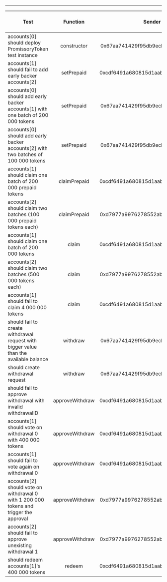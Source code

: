 -------------------------------------
| Test   | Function |     Sender Address    | Test Time (ms) | Status | Txn Hash |
|-----|:-------:|:-------:| ------:|------:| :------ |
|accounts[0] should deploy PromissoryToken test instance | constructor | 0x67aa741429f95db9ecb7b9e3a7810f13fa17efed | 29491 | passed | [0x5052e86cb937e7665b0b7f23a5f9842ed2fdf0b909569327198d7d724de275c7](https://testnet.etherscan.io/tx/0x5052e86cb937e7665b0b7f23a5f9842ed2fdf0b909569327198d7d724de275c7)|
|accounts[1] should fail to add early backer accounts[2] | setPrepaid | 0xcdf6491a680815d1aabad51e58fc403651f4bb60 | 25044 | passed | [0x2ebae71af0e0867eb6e0bf27c1cbe9b9c971766cecf005ef39cd03fb94bbe6ac](https://testnet.etherscan.io/tx/0x2ebae71af0e0867eb6e0bf27c1cbe9b9c971766cecf005ef39cd03fb94bbe6ac)|
|accounts[0] should add early backer accounts[1] with one batch of 200 000 tokens | setPrepaid | 0x67aa741429f95db9ecb7b9e3a7810f13fa17efed | 133121 | passed | [0x4505640b7a602ebc00446f93c8f6f8da5e9fef82d92aca5f52eed1485a8e55d3](https://testnet.etherscan.io/tx/0x4505640b7a602ebc00446f93c8f6f8da5e9fef82d92aca5f52eed1485a8e55d3)|
|accounts[0] should add early backer accounts[2] with two batches of 100 000 tokens  | setPrepaid | 0x67aa741429f95db9ecb7b9e3a7810f13fa17efed | 41371 | passed | [0x105d3f0eea5b09f974e6b6d21b9f92fb3088ceab68c49af0c7c3815ce63afd4f](https://testnet.etherscan.io/tx/0x105d3f0eea5b09f974e6b6d21b9f92fb3088ceab68c49af0c7c3815ce63afd4f), [0xb6caf1858e550c9184c5265c5a1410eb67912310fc0e026b1320bd958aabd555](https://testnet.etherscan.io/tx/0xb6caf1858e550c9184c5265c5a1410eb67912310fc0e026b1320bd958aabd555)|
|accounts[1] should claim one batch of 200 000 prepaid tokens | claimPrepaid | 0xcdf6491a680815d1aabad51e58fc403651f4bb60 | 83613 | passed | [0xeb0929995b4ab9affefe741a15bb308370ef19a61d306a7277732db3b9e596b7](https://testnet.etherscan.io/tx/0xeb0929995b4ab9affefe741a15bb308370ef19a61d306a7277732db3b9e596b7)|
|accounts[2] should claim two batches (100 000 prepaid tokens each) | claimPrepaid | 0xd7977a9976278552abd5fcea6fa013d2bfdb4b5a | 155565 | passed | [0xf9ec1c8ff817ec43ed819711e4ced1ed2773c366d5d7e529a186a50405ca7960](https://testnet.etherscan.io/tx/0xf9ec1c8ff817ec43ed819711e4ced1ed2773c366d5d7e529a186a50405ca7960), [0x8fb780ae55c6cb619d023ec08246135b095fc9381b4e3b1f4d836c3121733074](https://testnet.etherscan.io/tx/0x8fb780ae55c6cb619d023ec08246135b095fc9381b4e3b1f4d836c3121733074)|
|accounts[1] should claim one batch of 200 000 tokens | claim | 0xcdf6491a680815d1aabad51e58fc403651f4bb60 | 76058 | passed | [0xdf96d7b115083c9ef9348b88b8b19441862be247a640b1fb0f3c3d81b179e308](https://testnet.etherscan.io/tx/0xdf96d7b115083c9ef9348b88b8b19441862be247a640b1fb0f3c3d81b179e308)|
|accounts[2] should claim two batches (500 000 tokens each) | claim | 0xd7977a9976278552abd5fcea6fa013d2bfdb4b5a | 87049 | passed | [0xecaa73c6a96414d4b28a20bd818dc67cfc0e7584f551b38c7c5650b631c805d1](https://testnet.etherscan.io/tx/0xecaa73c6a96414d4b28a20bd818dc67cfc0e7584f551b38c7c5650b631c805d1), [0xc41cd31e6a089dfdad2b496f915e65afa1b85435757862fb72688c83a91ccdc8](https://testnet.etherscan.io/tx/0xc41cd31e6a089dfdad2b496f915e65afa1b85435757862fb72688c83a91ccdc8)|
|accounts[1] should fail to claim 4 000 000 tokens | claim | 0xcdf6491a680815d1aabad51e58fc403651f4bb60 | 28652 | passed | [0xa5c1e62da05fb514354c4663dc7bc76e063acba3f04c6645af35fee8cc4cb946](https://testnet.etherscan.io/tx/0xa5c1e62da05fb514354c4663dc7bc76e063acba3f04c6645af35fee8cc4cb946)|
|should fail to create withdrawal request with bigger value than the available balance | withdraw | 0x67aa741429f95db9ecb7b9e3a7810f13fa17efed | 19466 | passed | [0xc742e0080addaa95e89794618019e506ee855eea7f5db844b8170b2edbc21134](https://testnet.etherscan.io/tx/0xc742e0080addaa95e89794618019e506ee855eea7f5db844b8170b2edbc21134)|
|should create withdrawal request | withdraw | 0x67aa741429f95db9ecb7b9e3a7810f13fa17efed | 55213 | passed | [0x40b97c7cef707f74c053ba43b9493fd8b05f450b4191abb200464f270bba3cbe](https://testnet.etherscan.io/tx/0x40b97c7cef707f74c053ba43b9493fd8b05f450b4191abb200464f270bba3cbe)|
|should fail to approve withdrawal with invalid withdrawalID | approveWithdraw | 0xcdf6491a680815d1aabad51e58fc403651f4bb60 | 135474 | passed | [0xb25db48220196b3d368631990ef0ffab394ae0eb33e24aa8ffd41ccfc780ea23](https://testnet.etherscan.io/tx/0xb25db48220196b3d368631990ef0ffab394ae0eb33e24aa8ffd41ccfc780ea23)|
|accounts[1] should vote on withdrawal 0 with 400 000 tokens | approveWithdraw | 0xcdf6491a680815d1aabad51e58fc403651f4bb60 | 38752 | passed | [0x2ad6d7983ff3e1f54c7f7caa73f2464e3316c06f804c2200fba84193ed297e8d](https://testnet.etherscan.io/tx/0x2ad6d7983ff3e1f54c7f7caa73f2464e3316c06f804c2200fba84193ed297e8d)|
|accounts[1] should fail to vote again on withdrawal 0 | approveWithdraw | 0xcdf6491a680815d1aabad51e58fc403651f4bb60 | 31531 | passed | [0xff5341c1dae5ceaec3e24f96bb3c53fc6cd6be4e6ebefcdd8ea73535a48aeb12](https://testnet.etherscan.io/tx/0xff5341c1dae5ceaec3e24f96bb3c53fc6cd6be4e6ebefcdd8ea73535a48aeb12)|
|accounts[2] should vote on withdrawal 0 with 1 200 000 tokens and trigger the approval | approveWithdraw | 0xd7977a9976278552abd5fcea6fa013d2bfdb4b5a | 9241 | passed | [0x8405a4ad06a14150557b2f9136bdc460bdf5a6ab58ecda4a547e78f57147f52e](https://testnet.etherscan.io/tx/0x8405a4ad06a14150557b2f9136bdc460bdf5a6ab58ecda4a547e78f57147f52e)|
|accounts[2] should fail to approve unexisting withdrawal 1 | approveWithdraw | 0xd7977a9976278552abd5fcea6fa013d2bfdb4b5a | 50906 | passed | [0xfd432a18a2fc89f19907f3bac607363480a2c90ee28f897bbd7c8d1745b5e1ce](https://testnet.etherscan.io/tx/0xfd432a18a2fc89f19907f3bac607363480a2c90ee28f897bbd7c8d1745b5e1ce)|
|should redeem accounts[1]'s 400 000 tokens | redeem | 0xcdf6491a680815d1aabad51e58fc403651f4bb60 | 9268 | passed | [0xc85c016458547dfa07cd8c54a3171d4294197df8a2862aba57db5326a1728526](https://testnet.etherscan.io/tx/0xc85c016458547dfa07cd8c54a3171d4294197df8a2862aba57db5326a1728526)|
